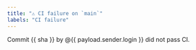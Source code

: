 ```yaml
---
title: "⚠ CI failure on `main`"
labels: "CI failure"
---
```


Commit {{ sha }} by @{{ payload.sender.login }} did not pass CI.

